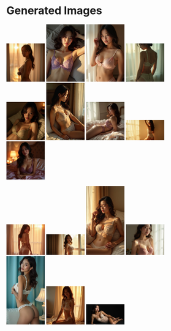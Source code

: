 # Generated Images



<img src="2025_07_20_01.webp" width="100"/> <img src="2025_07_20_02.webp" width="100"/> <img src="2025_07_20_03.webp" width="100"/> <img src="2025_07_20_04.webp" width="100"/> <img src="2025_07_20_05.webp" width="100"/> <img src="2025_07_20_06.webp" width="100"/> <img src="2025_07_20_07.webp" width="100"/> <img src="2025_07_20_08.webp" width="100"/> <img src="2025_07_20_09.webp" width="100"/>

<img src="2025_07_20_10.webp" width="100"/> <img src="2025_07_20_11.webp" width="100"/> <img src="2025_07_20_12.webp" width="100"/> <img src="2025_07_20_13.webp" width="100"/> <img src="2025_07_20_14.webp" width="100"/> <img src="2025_07_20_15.webp" width="100"/> <img src="2025_07_20_16.webp" width="100"/>